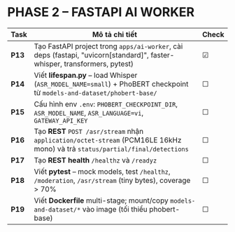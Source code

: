 # PHASE 2 – FASTAPI AI WORKER

| Task    | Mô tả chi tiết                                                                                                | Check |
| ------- | -------------------------------------------------------------------------------------------------------------------------- | ----- |
| **P13** | Tạo FastAPI project trong `apps/ai-worker`, cài deps (fastapi, "uvicorn[standard]", faster-whisper, transformers, pytest) | ☑     |
| **P14** | Viết **lifespan.py** – load Whisper (`ASR_MODEL_NAME=small`) + PhoBERT checkpoint từ `models-and-dataset/phobert-base/`     | ☐     |
| **P15** | Cấu hình env `.env`: `PHOBERT_CHECKPOINT_DIR`, `ASR_MODEL_NAME`, `ASR_LANGUAGE=vi`, `GATEWAY_API_KEY`                      | ☐     |
| **P16** | Tạo **REST** `POST /asr/stream` nhận `application/octet-stream` (PCM16LE 16kHz mono) và trả `status/partial/final/detections` | ☐   |
| **P17** | Tạo **REST health** `/healthz` và `/readyz`                                                                                | ☐     |
| **P18** | Viết **pytest** – mock models, test `/healthz`, `/moderation`, `/asr/stream` (tiny bytes), coverage > 70%                  | ☐     |
| **P19** | Viết **Dockerfile** multi-stage; mount/copy `models-and-dataset/*` vào image (tối thiểu phobert-base)                       | ☐     |

